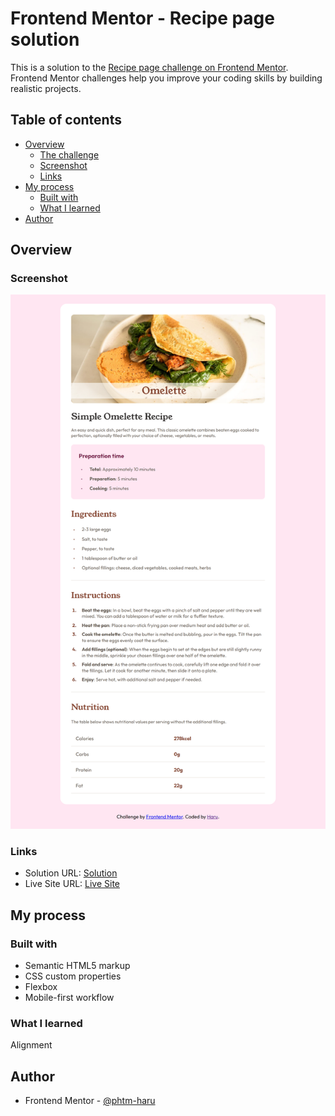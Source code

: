 # Frontend Mentor - Recipe page solution

This is a solution to the [Recipe page challenge on Frontend Mentor](https://www.frontendmentor.io/challenges/recipe-page-KiTsR8QQKm). Frontend Mentor challenges help you improve your coding skills by building realistic projects. 

## Table of contents

- [Overview](#overview)
  - [The challenge](#the-challenge)
  - [Screenshot](#screenshot)
  - [Links](#links)
- [My process](#my-process)
  - [Built with](#built-with)
  - [What I learned](#what-i-learned)
- [Author](#author)

## Overview

### Screenshot

![](./screenshot.png)

### Links

- Solution URL: [Solution](https://www.frontendmentor.io/solutions/recipe-page-MFxWtd1UU0)
- Live Site URL: [Live Site](https://phtm-haru.github.io/fem-recipe-page/)

## My process

### Built with

- Semantic HTML5 markup
- CSS custom properties
- Flexbox
- Mobile-first workflow

### What I learned

Alignment

## Author

- Frontend Mentor - [@phtm-haru](https://www.frontendmentor.io/profile/phtm-haru)
